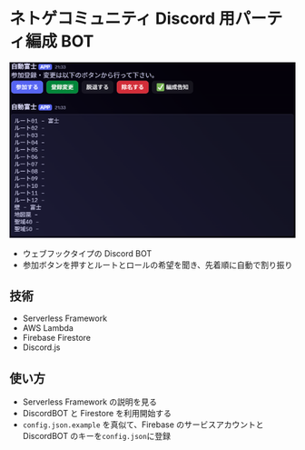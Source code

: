 # ネトゲコミュニティ Discord 用パーティ編成 BOT

![alt text](docs/image.png)

- ウェブフックタイプの Discord BOT
- 参加ボタンを押すとルートとロールの希望を聞き、先着順に自動で割り振り

## 技術

- Serverless Framework
- AWS Lambda
- Firebase Firestore
- Discord.js

## 使い方

- Serverless Framework の説明を見る
- DiscordBOT と Firestore を利用開始する
- `config.json.example` を真似て、Firebase のサービスアカウントと DiscordBOT のキーを`config.json`に登録
